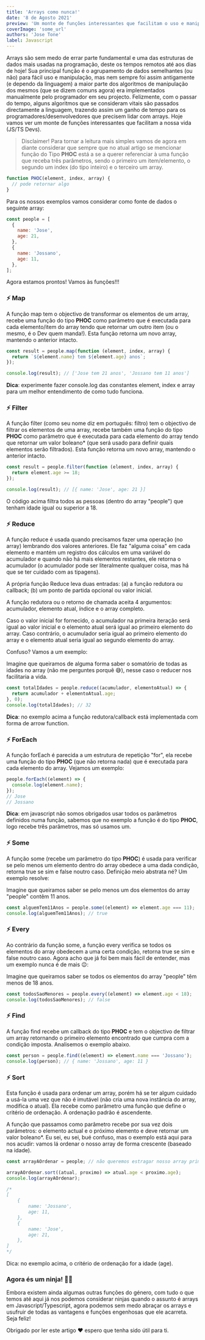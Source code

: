 ```yaml
---
title: 'Arrays como nunca!'
date: '8 de Agosto 2021'
preview: 'Um monte de funções interessantes que facilitam o uso e manipulação de Arrays em JS'
coverImage: 'some_url'
authors: 'Jose Tone'
label: Javascript
---
```


Arrays são sem medo de errar parte fundamental e uma das estruturas de dados mais usadas na programação, deste os tempos remotos até aos dias de hoje! Sua principal função é o agrupamento de dados semelhantes (ou não) para fácil uso e manipulação, mas nem sempre foi assim antigamente (e dependo da linguagem) a maior parte dos algoritmos de manipulação dos mesmos (que se dizem comuns agora) era implementados manualmente pelo programador em seu projecto. Felizmente, com o passar do tempo, alguns algoritmos que se consideram vitais são passados directamente a linguagem, trazendo assim um ganho de tempo para os programadores/desenvolvedores que precisem lidar com arrays. Hoje vamos ver um monte de funções interessantes que facilitam a nossa vida (JS/TS Devs).

> Disclaimer! Para tornar a leitura mais simples vamos de agora em diante considerar que sempre que no atual artigo se mencionar função do Tipo **PHOC** está a se a querer referenciar à uma função que receba três parâmetros, sendo o primeiro um item/elemento, o segundo um index (do tipo inteiro) e o terceiro um array.

```jsx
function PHOC(element, index, array) {
  // pode retornar algo
}
```

Para os nossos exemplos vamos considerar como fonte de dados o seguinte array:

```jsx
const people = [
  {
    name: 'Jose',
    age: 21,
  },
  {
    name: 'Jossano',
    age: 11,
  },
];
```

Agora estamos prontos! Vamos às funções!!!

### ⚡️ Map

A função map tem o objectivo de transformar os elementos de um array, recebe uma função do tipo **PHOC** como parâmetro que é executada para cada elemento/item do array tendo que retornar um outro item (ou o mesmo, é o Dev quem manda!). Esta função retorna um novo array, mantendo o anterior intacto.

```jsx
const result = people.map(function (element, index, array) {
  return `${element.name} tem ${element.age} anos`;
});

console.log(result); // ['Jose tem 21 anos', 'Jossano tem 11 anos']
```

**Dica**: experimente fazer console.log das constantes element, index e array para um melhor entendimento de como tudo funciona.

### ⚡️ Filter

A função filter (como seu nome diz em português: filtro) tem o objectivo de filtrar os elementos de uma array, recebe também uma função do tipo **PHOC** como parâmetro que é executada para cada elemento do array tendo que retornar um valor boleano\* (que será usado para definir quais elementos serão filtrados). Esta função retorna um novo array, mantendo o anterior intacto.

```jsx
const result = people.filter(function (element, index, array) {
  return element.age >= 18;
});

console.log(result); // [{ name: 'Jose', age: 21 }]
```

O código acima filtra todos as pessoas (dentro do array "people") que tenham idade igual ou superior a 18.

### ⚡️ Reduce

A função reduce é usada quando precisamos fazer uma operação (no array) lembrando dos valores anteriores. Ele faz "alguma coisa" em cada elemento e mantém um registro dos cálculos em uma variável do acumulador e quando não há mais elementos restantes, ele retorna o acumulador (o acumulador pode ser literalmente qualquer coisa, mas há que se ter cuidado com as tipagens).

A própria função Reduce leva duas entradas: (a) a função redutora ou callback; (b) um ponto de partida opcional ou valor inicial.

A função redutora ou o retorno de chamada aceita 4 argumentos: acumulador, elemento atual, índice e o array completo.

Caso o valor inicial for fornecido, o acumulador na primeira iteração será igual ao valor inicial e o elemento atual será igual ao primeiro elemento do array. Caso contrário, o acumulador seria igual ao primeiro elemento do array e o elemento atual seria igual ao segundo elemento do array.

Confuso? Vamos a um exemplo:

Imagine que queiramos de alguma forma saber o somatório de todas as idades no array (não me perguntes porquê 😅), nesse caso o reducer nos facilitaria a vida.

```jsx
const totalIdades = people.reduce((acumulador, elementoAtual) => {
  return acumulador + elementoAtual.age;
}, 0);
console.log(totalIdades); // 32
```

**Dica**: no exemplo acima a função redutora/callback está implementada com forma de arrow function.

### ⚡️ ForEach

A função forEach é parecida a um estrutura de repetição "for", ela recebe uma função do tipo **PHOC** (que não retorna nada) que é executada para cada elemento do array. Vejamos um exemplo:

```jsx
people.forEach((element) => {
  console.log(element.name);
});
// Jose
// Jossano
```

**Dica**: em javascript não somos obrigados usar todos os parâmetros definidos numa função, sabemos que no exemplo a função é do tipo **PHOC**, logo recebe três parâmetros, mas só usamos um.

### ⚡️ Some

A função some (recebe um parâmetro do tipo **PHOC**) é usada para verificar se pelo menos um elemento dentro do array obedece a uma dada condição, retorna true se sim e false noutro caso. Definição meio abstrata né? Um exemplo resolve:

Imagine que queiramos saber se pelo menos um dos elementos do array "people" contêm 11 anos.

```jsx
const alguemTem11Anos = people.some((element) => element.age === 11);
console.log(alguemTem11Anos); // true
```

### ⚡️ Every

Ao contrário da função some, a função every verifica se todos os elementos do array obedecem a uma certa condição, retorna true se sim e false noutro caso. Agora acho que já foi bem mais fácil de entender, mas um exemplo nunca é de mais 😉:

Imagine que queiramos saber se todos os elementos do array "people" têm menos de 18 anos.

```jsx
const todosSaoMenores = people.every((element) => element.age < 18);
console.log(todosSaoMenores); // false
```

### ⚡️ Find

A função find recebe um callback do tipo **PHOC** e tem o objectivo de filtrar um array retornando o primeiro elemento encontrado que cumpra com a condição imposta. Analisemos o exemplo abaixo.

```jsx
const person = people.find((element) => element.name === 'Jossano');
console.log(person); // { name: 'Jossano', age: 11 }
```

### ⚡️ Sort

Esta função é usada para ordenar um array, porém há se ter algum cuidado a usá-la uma vez que não é imutável (não cria uma nova instância do array, modifica o atual). Ela recebe como parâmetro uma função que define o critério de ordenação. A ordenação padrão é ascendente.

A função que passamos como parâmetro recebe por sua vez dois parâmetros: o elemento actual e o próximo elemento e deve retornar um valor boleano\*. Eu sei, eu sei, bué confuso, mas o exemplo está aqui para nos acudir: vamos lá ordenar o nosso array de forma crescente (baseado na idade).

```jsx
const arrayAOrdenar = people; // não queremos estragar nosso array primário

arrayAOrdenar.sort((atual, proximo) => atual.age < proximo.age);
console.log(arrayAOrdenar);

/*
[
	{
		name: 'Jossano',
		age: 11,
	},
	{
		name: 'Jose',
		age: 21,
	},
]
*/
```

Dica: no exemplo acima, o critério de ordenação for a idade (age).

### Agora és um ninja! 🥷🏽

Embora existem ainda algumas outras funções do género, com tudo o que temos até aqui já nos podemos considerar ninjas quando o assunto é arrays em Javascript/Typescript, agora podemos sem medo abraçar os arrays e usufruir de todas as vantagens e funções engenhosas que ele acarreta. Seja feliz!

Obrigado por ler este artigo ❤️ espero que tenha sido útil para ti.

